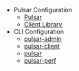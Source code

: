 - Pulsar Configuration
  - [Pulsar](config/)
  - [Client Library](client/)
- CLI Configuration
  - [pulsar-admin](pulsar-admin/)
  - [pulsar-client](pulsar-client/)
  - [pulsar](pulsar/)
  - [pulsar-perf](pulsar-perf/)
